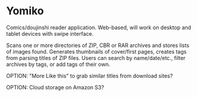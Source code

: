 Yomiko
======

Comics/doujinshi reader application. Web-based, will work on desktop and tablet devices with swipe interface. 

Scans one or more directories of ZIP, CBR or RAR archives and stores lists of images found. Generates thumbnails of cover/first pages, creates tags from parsing titles of ZIP files. Users can search by name/date/etc., filter archives by tags, or add tags of their own.

OPTION: "More Like this" to grab similar titles from download sites?

OPTION: Cloud storage on Amazon S3?